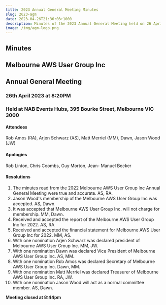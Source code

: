 ```yaml
---
title: 2023 Annual General Meeting Minutes
slug: 2023-agm
date: 2023-04-26T21:36:03+1000
description: Minutes of the 2023 Annual General Meeting held on 26 April 2023
image: /img/agm-logo.png
---
```


## Minutes

## Melbourne AWS User Group Inc

## Annual General Meeting

### 26th April 2023 at 8:20PM
### Held at NAB Events Hubs, 395 Bourke Street, Melbourne VIC 3000

#### Attendees

Rob Amos (RA), Arjen Schwarz (AS), Matt Merriel (MM), Dawn, Jason Wood (JW)

#### Apologies

Rob Linton, Chris Coombs, Guy Morton, Jean- Manuel Becker

#### Resolutions

1. The minutes read from the 2022 Melbourne AWS User Group Inc Annual General Meeting were true and accurate. AS, RA.
2. Jason Wood's membership of the Melbourne AWS User Group Inc was accepted. AS, Dawn.
3. It was accepted that Melbourne AWS User Group Inc. will not charge for membership. MM, Dawn.
4. Received and accepted the report of the Melbourne AWS User Group Inc for 2022. AS, RA.
5. Received and accepted the financial statement for Melbourne AWS User Group Inc for 2022. MM, AS.
6. With one nomination Arjen Schwarz was declared president of Melbourne AWS User Group Inc. MM, JW.
7. With one nomination Dawn was declared Vice President of Melbourne AWS User Group Inc. AS, MM.
8. With one nomination Rob Amos was declared Secretary of Melbourne AWS User Group Inc. Dawn, MM.
9. With one nomination Matt Merriel was declared Treasurer of Melbourne AWS User Group Inc. RA, JW.
10. With one nomination Jason Wood will act as a normal committee member. AS, Dawn.

**Meeting closed at 8:44pm**
